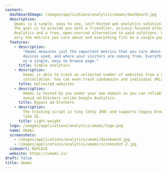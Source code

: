 ```yaml
---
content:
  dashboardImage: /images/applications/analytics/umami/dashboard.jpg
  description:
    Umami is a simple, easy to use, self-hosted web analytics solution.
    The goal is to provide you with a friendlier, privacy-focused alternative to Google
    Analytics and a free, open-sourced alternative to paid solutions. Umami collects
    only the metrics you care about and everything fits on a single page
  features:
    - description:
        "Umami measures just the important metrics that you care about: pageviews,
        devices used, and where your visitors are coming from. Everything is displayed
        on a single, easy to browse page."
      title: Simple analytics
    - description:
        Umami is able to track an unlimited number of websites from a single
        installation. You can even track subdomains and individual URLs.
      title: Unlimited websites
    - description:
        Umami is hosted by you under your own domain so you can reliably
        avoid ad-blockers unlike Google Analytics.
      title: Bypass ad-blockers
    - description:
        The tracking script is tiny (only 2KB) and supports legacy browsers
        like IE.
      title: Light-weight
  logo: /images/applications/analytics/umami/logo.png
  name: Umami
  screenshots:
    - /images/applications/analytics/umami/dashboard.jpg
    - /images/applications/analytics/umami/screenshot-2.jpg
  videoUrl: REPLACE
  website: https://umami.is/
draft: false
title: Umami
---
```

